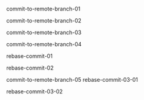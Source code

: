 commit-to-remote-branch-01

commit-to-remote-branch-02

commit-to-remote-branch-03

commit-to-remote-branch-04

rebase-commit-01

rebase-commit-02

commit-to-remote-branch-05
rebase-commit-03-01

rebase-commit-03-02

